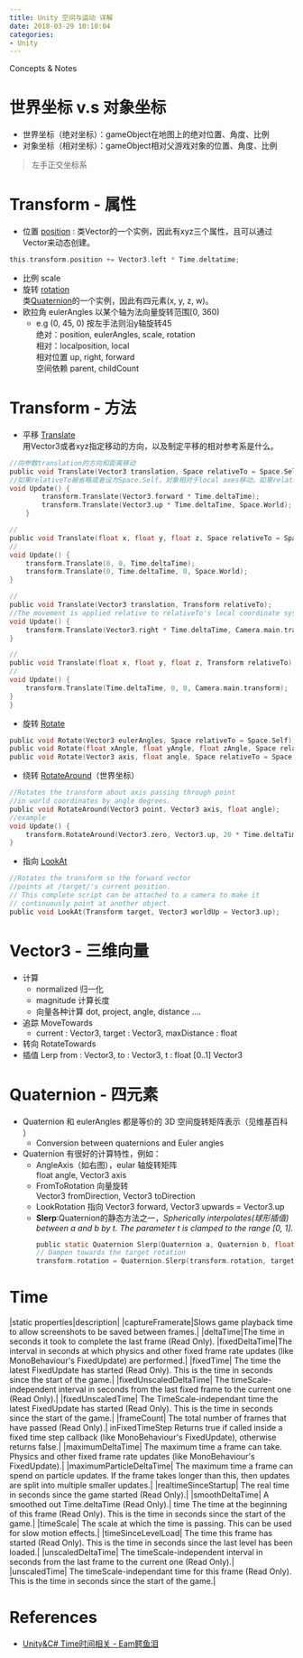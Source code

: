 ```yaml
---
title: Unity 空间与运动 详解
date: 2018-03-29 10:10:04
categories:
- Unity
---
```

Concepts & Notes

# 世界坐标 v.s 对象坐标
- 世界坐标（绝对坐标）：gameObject在地图上的绝对位置、角度、比例
- 对象坐标（相对坐标）：gameObject相对父游戏对象的位置、角度、比例

> 左手正交坐标系

# Transform - 属性
- 位置 [position](https://docs.unity3d.com/ScriptReference/Transform-position.html) : 类Vector的一个实例，因此有xyz三个属性，且可以通过Vector来动态创建。
```c
this.transform.position += Vector3.left * Time.deltatime;
```
- 比例 scale
- 旋转 [rotation](https://docs.unity3d.com/ScriptReference/Transform-rotation.html)   
类[Quaternion](https://docs.unity3d.com/ScriptReference/Quaternion.html)的一个实例，因此有四元素(x, y, z, w)。
- 欧拉角 eulerAngles 以某个轴为法向量旋转范围[0, 360)
    + e.g (0, 45, 0) 按左手法则沿y轴旋转45  
绝对：position, eulerAngles, scale, rotation  
相对：localposition, local  
相对位置 up, right, forward  
空间依赖 parent, childCount  

# Transform - 方法
- 平移 [Translate](https://docs.unity3d.com/ScriptReference/Transform.Translate.html)   
用Vector3或者xyz指定移动的方向，以及制定平移的相对参考系是什么。
```c
//向参数translation的方向和距离移动
public void Translate(Vector3 translation, Space relativeTo = Space.Self);
//如果relativeTo被省略或者设为Space.Self，对象相对于local axes移动。如果relativeTo设置为Space.World，对象相对于世界坐标系移动
void Update() {
        transform.Translate(Vector3.forward * Time.deltaTime);
        transform.Translate(Vector3.up * Time.deltaTime, Space.World);
    }

//
public void Translate(float x, float y, float z, Space relativeTo = Space.Self);
//
void Update() {
    transform.Translate(0, 0, Time.deltaTime);
    transform.Translate(0, Time.deltaTime, 0, Space.World);
}

//
public void Translate(Vector3 translation, Transform relativeTo);
//The movement is applied relative to relativeTo's local coordinate system. If relativeTo is null, the movement is applied relative to the world coordinate system.
void Update() {
    transform.Translate(Vector3.right * Time.deltaTime, Camera.main.transform);
}

//
public void Translate(float x, float y, float z, Transform relativeTo);
//
void Update() {
    transform.Translate(Time.deltaTime, 0, 0, Camera.main.transform);
}
}
```

- 旋转 [Rotate](https://docs.unity3d.com/ScriptReference/Vector3.html)
```c
public void Rotate(Vector3 eulerAngles, Space relativeTo = Space.Self);
public void Rotate(float xAngle, float yAngle, float zAngle, Space relativeTo = Space.Self);
public void Rotate(Vector3 axis, float angle, Space relativeTo = Space.Self);
```

- 绕转 [RotateAround](https://docs.unity3d.com/ScriptReference/Transform.RotateAround.html)（世界坐标）
```c
//Rotates the transform about axis passing through point 
//in world coordinates by angle degrees.
public void RotateAround(Vector3 point, Vector3 axis, float angle);
//example
void Update() {
    transform.RotateAround(Vector3.zero, Vector3.up, 20 * Time.deltaTime);
}
```
- 指向 [LookAt](https://docs.unity3d.com/ScriptReference/Transform.LookAt.html)
```c
//Rotates the transform so the forward vector 
//points at /target/'s current position.
// This complete script can be attached to a camera to make it
// continuously point at another object.
public void LookAt(Transform target, Vector3 worldUp = Vector3.up);
```

# Vector3 - 三维向量
- 计算
    + normalized 归一化
    +  magnitude 计算长度
    +  向量各种计算 dot, project, angle, distance ….
- 追踪 MoveTowards
    + current : Vector3, target : Vector3, maxDistance : float
- 转向 RotateTowards
- 插值 Lerp
from : Vector3, to : Vector3, t : float [0..1]
Vector3

# Quaternion - 四元素
- Quaternion 和 eulerAngles 都是等价的 3D 空间旋转矩阵表示（见维基百科 ）
    + Conversion between quaternions and Euler angles
- Quaternion 有很好的计算特性，例如：
    + AngleAxis（如右图），eular 轴旋转矩阵  
        float angle, Vector3 axis
    + FromToRotation 向量旋转  
        Vector3 fromDirection, Vector3 toDirection
    + LookRotation 指向
        Vector3 forward, Vector3 upwards = Vector3.up
    + **Slerp**:Quaternion的静态方法之一，*Spherically interpolates(球形插值) between a and b by t. The parameter t is clamped to the range [0, 1]*.
        ```c
        public static Quaternion Slerp(Quaternion a, Quaternion b, float t);
        // Dampen towards the target rotation
        transform.rotation = Quaternion.Slerp(transform.rotation, target,  Time.deltaTime * smooth);
        ```

# Time
|static properties|description|
|captureFramerate|Slows game playback time to allow screenshots to be saved between frames.|
|deltaTime|The time in seconds it took to complete the last frame (Read Only).
|fixedDeltaTime|The interval in seconds at which physics and other fixed frame rate updates (like MonoBehaviour's FixedUpdate) are performed.|
|fixedTime|   The time the latest FixedUpdate has started (Read Only). This is the time in seconds since the start of the game.|
|fixedUnscaledDeltaTime|  The timeScale-independent interval in seconds from the last fixed frame to the current one (Read Only).|
|fixedUnscaledTime|   The TimeScale-independant time the latest FixedUpdate has started (Read Only). This is the time in seconds since the start of the game.|
|frameCount|  The total number of frames that have passed (Read Only).|
inFixedTimeStep Returns true if called inside a fixed time step callback (like MonoBehaviour's FixedUpdate), otherwise returns false.|
|maximumDeltaTime|    The maximum time a frame can take. Physics and other fixed frame rate updates (like MonoBehaviour's FixedUpdate).|
|maximumParticleDeltaTime|    The maximum time a frame can spend on particle updates. If the frame takes longer than this, then updates are split into multiple smaller updates.|
|realtimeSinceStartup|    The real time in seconds since the game started (Read Only).|
|smoothDeltaTime| A smoothed out Time.deltaTime (Read Only).|
time    The time at the beginning of this frame (Read Only). This is the time in seconds since the start of the game.|
|timeScale|   The scale at which the time is passing. This can be used for slow motion effects.|
|timeSinceLevelLoad|  The time this frame has started (Read Only). This is the time in seconds since the last level has been loaded.|
|unscaledDeltaTime|   The timeScale-independent interval in seconds from the last frame to the current one (Read Only).|
|unscaledTime|    The timeScale-independant time for this frame (Read Only). This is the time in seconds since the start of the game.|

# References
- [Unity&C# Time时间相关 - Eam鳄鱼泪](https://www.cnblogs.com/caymanlu/p/6361675.html)